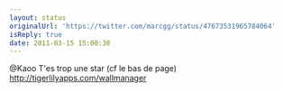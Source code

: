 ```yaml
---
layout: status
originalUrl: 'https://twitter.com/marcgg/status/47673531965784064'
isReply: true
date: 2011-03-15 15:00:30
---
```


@Kaoo T'es trop une star (cf le bas de page) http://tigerlilyapps.com/wallmanager
